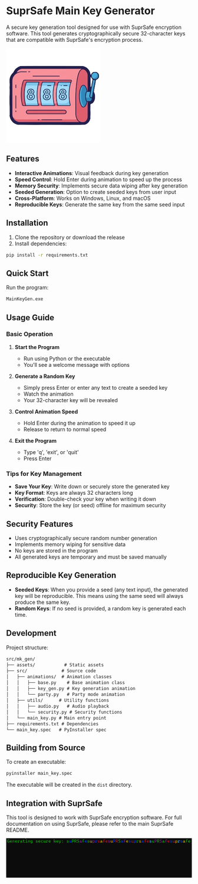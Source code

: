 # SuprSafe Main Key Generator

A secure key generation tool designed for use with SuprSafe encryption software. This tool generates cryptographically secure 32-character keys that are compatible with SuprSafe's encryption process.

![SuprSafe Main Key Generator](assets/images/suprsafe_mk_gen1.png)

## Features

- **Interactive Animations**: Visual feedback during key generation
- **Speed Control**: Hold Enter during animation to speed up the process
- **Memory Security**: Implements secure data wiping after key generation
- **Seeded Generation**: Option to create seeded keys from user input
- **Cross-Platform**: Works on Windows, Linux, and macOS
- **Reproducible Keys**: Generate the same key from the same seed input

## Installation

1. Clone the repository or download the release
2. Install dependencies:

```bash
pip install -r requirements.txt
```

## Quick Start

Run the program:

```bash
MainKeyGen.exe
```

## Usage Guide

### Basic Operation

1. **Start the Program**
   - Run using Python or the executable
   - You'll see a welcome message with options

2. **Generate a Random Key**
   - Simply press Enter or enter any text to create a seeded key
   - Watch the animation
   - Your 32-character key will be revealed

4. **Control Animation Speed**
   - Hold Enter during the animation to speed it up
   - Release to return to normal speed

5. **Exit the Program**
   - Type 'q', 'exit', or 'quit'
   - Press Enter

### Tips for Key Management

- **Save Your Key**: Write down or securely store the generated key
- **Key Format**: Keys are always 32 characters long
- **Verification**: Double-check your key when writing it down
- **Security**: Store the key (or seed) offline for maximum security

## Security Features

- Uses cryptographically secure random number generation
- Implements memory wiping for sensitive data
- No keys are stored in the program
- All generated keys are temporary and must be saved manually

## Reproducible Key Generation

- **Seeded Keys**: When you provide a seed (any text input), the generated key will be reproducible. This means using the same seed will always produce the same key.
- **Random Keys**: If no seed is provided, a random key is generated each time.

## Development

Project structure:

```
src/mk_gen/
├── assets/           # Static assets
├── src/             # Source code
│   ├── animations/  # Animation classes
│   │   ├── base.py    # Base animation class
│   │   ├── key_gen.py # Key generation animation
│   │   └── party.py   # Party mode animation
│   ├── utils/      # Utility functions
│   │   ├── audio.py   # Audio playback
│   │   └── security.py # Security functions
│   └── main_key.py # Main entry point
├── requirements.txt # Dependencies
└── main_key.spec   # PyInstaller spec
```

## Building from Source

To create an executable:

```bash
pyinstaller main_key.spec
```

The executable will be created in the `dist` directory.

## Integration with SuprSafe

This tool is designed to work with SuprSafe encryption software. For full documentation on using SuprSafe, please refer to the main SuprSafe README.

![SuprSafe Main Key Generator](assets/images/mk_gen_sc.png)

